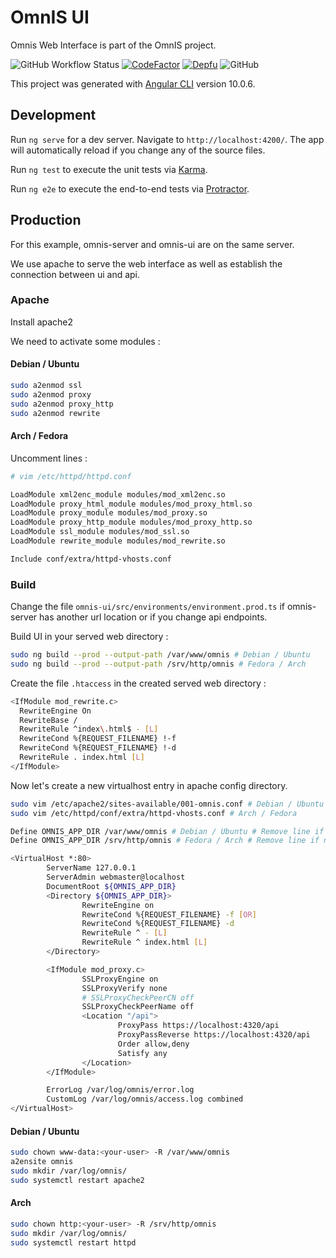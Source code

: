 # OmnIS UI

Omnis Web Interface is part of the OmnIS project.

![GitHub Workflow Status](https://img.shields.io/github/workflow/status/omnis-org/omnis-ui/CI)
[![CodeFactor](https://www.codefactor.io/repository/github/omnis-org/omnis-ui/badge)](https://www.codefactor.io/repository/github/omnis-org/omnis-ui)
[![Depfu](https://badges.depfu.com/badges/ea9ecbbec184051b4a1857946670e77d/overview.svg)](https://depfu.com/github/omnis-org/omnis-ui?project_id=18604)
![GitHub](https://img.shields.io/github/license/omnis-org/omnis-ui)

This project was generated with [Angular CLI](https://github.com/angular/angular-cli) version 10.0.6.


## Development

Run `ng serve` for a dev server. Navigate to `http://localhost:4200/`. The app will automatically reload if you change any of the source files.

Run `ng test` to execute the unit tests via [Karma](https://karma-runner.github.io).

Run `ng e2e` to execute the end-to-end tests via [Protractor](http://www.protractortest.org/).


## Production

For this example, omnis-server and omnis-ui are on the same server.

We use apache to serve the web interface as well as establish the connection between ui and api.

### Apache

Install apache2

We need to activate some modules :

#### Debian / Ubuntu

```bash
sudo a2enmod ssl
sudo a2enmod proxy
sudo a2enmod proxy_http
sudo a2enmod rewrite
```


#### Arch / Fedora

Uncomment lines :

```bash
# vim /etc/httpd/httpd.conf

LoadModule xml2enc_module modules/mod_xml2enc.so
LoadModule proxy_html_module modules/mod_proxy_html.so
LoadModule proxy_module modules/mod_proxy.so
LoadModule proxy_http_module modules/mod_proxy_http.so
LoadModule ssl_module modules/mod_ssl.so
LoadModule rewrite_module modules/mod_rewrite.so

Include conf/extra/httpd-vhosts.conf
```

### Build

Change the file `omnis-ui/src/environments/environment.prod.ts` if omnis-server has another url location or if you change api endpoints.

Build UI in your served web directory :

```bash
sudo ng build --prod --output-path /var/www/omnis # Debian / Ubuntu
sudo ng build --prod --output-path /srv/http/omnis # Fedora / Arch
```

Create the file `.htaccess` in the created served web directory :

```bash
<IfModule mod_rewrite.c>
  RewriteEngine On
  RewriteBase /
  RewriteRule ^index\.html$ - [L]
  RewriteCond %{REQUEST_FILENAME} !-f
  RewriteCond %{REQUEST_FILENAME} !-d
  RewriteRule . index.html [L]
</IfModule>
```

Now let's create a new virtualhost entry in apache config directory.

```bash
sudo vim /etc/apache2/sites-available/001-omnis.conf # Debian / Ubuntu
sudo vim /etc/httpd/conf/extra/httpd-vhosts.conf # Arch / Fedora
```

```bash
Define OMNIS_APP_DIR /var/www/omnis # Debian / Ubuntu # Remove line if not good distribution
Define OMNIS_APP_DIR /srv/http/omnis # Fedora / Arch # Remove line if not good distribution

<VirtualHost *:80>
        ServerName 127.0.0.1
        ServerAdmin webmaster@localhost
        DocumentRoot ${OMNIS_APP_DIR}
        <Directory ${OMNIS_APP_DIR}>
                RewriteEngine on
                RewriteCond %{REQUEST_FILENAME} -f [OR]
                RewriteCond %{REQUEST_FILENAME} -d
                RewriteRule ^ - [L]
                RewriteRule ^ index.html [L]
        </Directory>

        <IfModule mod_proxy.c>
                SSLProxyEngine on
                SSLProxyVerify none
                # SSLProxyCheckPeerCN off
                SSLProxyCheckPeerName off
                <Location "/api">
                        ProxyPass https://localhost:4320/api
                        ProxyPassReverse https://localhost:4320/api
                        Order allow,deny
                        Satisfy any
                </Location>
        </IfModule>

        ErrorLog /var/log/omnis/error.log
        CustomLog /var/log/omnis/access.log combined
</VirtualHost>
```



#### Debian / Ubuntu

```bash
sudo chown www-data:<your-user> -R /var/www/omnis
a2ensite omnis
sudo mkdir /var/log/omnis/
sudo systemctl restart apache2
```


#### Arch

```bash
sudo chown http:<your-user> -R /srv/http/omnis
sudo mkdir /var/log/omnis/
sudo systemctl restart httpd
```


